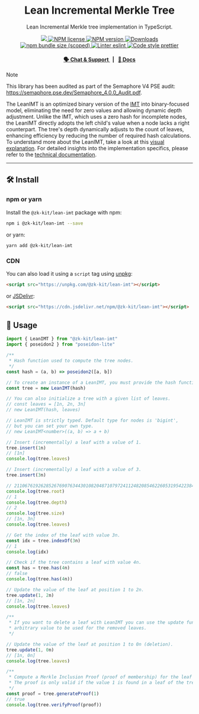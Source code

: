 <p align="center">
    <h1 align="center">
        Lean Incremental Merkle Tree
    </h1>
    <p align="center">Lean Incremental Merkle tree implementation in TypeScript.</p>
</p>

<p align="center">
    <a href="https://github.com/privacy-scaling-explorations/zk-kit">
        <img src="https://img.shields.io/badge/project-zk--kit-blue.svg?style=flat-square">
    </a>
    <a href="https://github.com/privacy-scaling-explorations/zk-kit/tree/main/packages/lean-imt/LICENSE">
        <img alt="NPM license" src="https://img.shields.io/npm/l/%40zk-kit%2Flean-imt?style=flat-square">
    </a>
    <a href="https://www.npmjs.com/package/@zk-kit/lean-imt">
        <img alt="NPM version" src="https://img.shields.io/npm/v/@zk-kit/lean-imt?style=flat-square" />
    </a>
    <a href="https://npmjs.org/package/@zk-kit/lean-imt">
        <img alt="Downloads" src="https://img.shields.io/npm/dm/@zk-kit/lean-imt.svg?style=flat-square" />
    </a>
    <a href="https://bundlephobia.com/package/@zk-kit/lean-imt">
        <img alt="npm bundle size (scoped)" src="https://img.shields.io/bundlephobia/minzip/@zk-kit/lean-imt" />
    </a>
    <a href="https://eslint.org/">
        <img alt="Linter eslint" src="https://img.shields.io/badge/linter-eslint-8080f2?style=flat-square&logo=eslint" />
    </a>
    <a href="https://prettier.io/">
        <img alt="Code style prettier" src="https://img.shields.io/badge/code%20style-prettier-f8bc45?style=flat-square&logo=prettier" />
    </a>
</p>

<div align="center">
    <h4>
        <a href="https://appliedzkp.org/discord">
            🗣️ Chat &amp; Support
        </a>
        <span>&nbsp;&nbsp;|&nbsp;&nbsp;</span>
        <a href="https://zkkit.pse.dev/modules/_zk_kit_lean_imt.html">
            📘 Docs
        </a>
    </h4>
</div>

> [!NOTE]  
> This library has been audited as part of the Semaphore V4 PSE audit: https://semaphore.pse.dev/Semaphore_4.0.0_Audit.pdf.

The LeanIMT is an optimized binary version of the [IMT](https://github.com/privacy-scaling-explorations/zk-kit/tree/main/packages/imt) into binary-focused model, eliminating the need for zero values and allowing dynamic depth adjustment. Unlike the IMT, which uses a zero hash for incomplete nodes, the LeanIMT directly adopts the left child's value when a node lacks a right counterpart. The tree's depth dynamically adjusts to the count of leaves, enhancing efficiency by reducing the number of required hash calculations. To understand more about the LeanIMT, take a look at this [visual explanation](https://hackmd.io/@vplasencia/S1whLBN16). For detailed insights into the implementation specifics, please refer to the [technical documentation](https://zkkit.pse.dev/classes/_zk_kit_lean_imt.LeanIMT.html).

---

## 🛠 Install

### npm or yarn

Install the `@zk-kit/lean-imt` package with npm:

```bash
npm i @zk-kit/lean-imt --save
```

or yarn:

```bash
yarn add @zk-kit/lean-imt
```

### CDN

You can also load it using a `script` tag using [unpkg](https://unpkg.com/):

```html
<script src="https://unpkg.com/@zk-kit/lean-imt"></script>
```

or [JSDelivr](https://www.jsdelivr.com/):

```html
<script src="https://cdn.jsdelivr.net/npm/@zk-kit/lean-imt"></script>
```

## 📜 Usage

```typescript
import { LeanIMT } from "@zk-kit/lean-imt"
import { poseidon2 } from "poseidon-lite"

/**
 * Hash function used to compute the tree nodes.
 */
const hash = (a, b) => poseidon2([a, b])

// To create an instance of a LeanIMT, you must provide the hash function.
const tree = new LeanIMT(hash)

// You can also initialize a tree with a given list of leaves.
// const leaves = [1n, 2n, 3n]
// new LeanIMT(hash, leaves)

// LeanIMT is strictly typed. Default type for nodes is 'bigint',
// but you can set your own type.
// new LeanIMT<number>((a, b) => a + b)

// Insert (incrementally) a leaf with a value of 1.
tree.insert(1n)
// [1n]
console.log(tree.leaves)

// Insert (incrementally) a leaf with a value of 3.
tree.insert(3n)

// 21106761926285267690763443010820487107972411248208546226053195422384279971821n
console.log(tree.root)
// 1
console.log(tree.depth)
// 2
console.log(tree.size)
// [1n, 3n]
console.log(tree.leaves)

// Get the index of the leaf with value 3n.
const idx = tree.indexOf(3n)
// 1
console.log(idx)

// Check if the tree contains a leaf with value 4n.
const has = tree.has(4n)
// false
console.log(tree.has(4n))

// Update the value of the leaf at position 1 to 2n.
tree.update(1, 2n)
// [1n, 2n]
console.log(tree.leaves)

/**
 * If you want to delete a leaf with LeanIMT you can use the update function with an
 * arbitrary value to be used for the removed leaves.
 */

// Update the value of the leaf at position 1 to 0n (deletion).
tree.update(1, 0n)
// [1n, 0n]
console.log(tree.leaves)

/**
 * Compute a Merkle Inclusion Proof (proof of membership) for the leaf with index 1.
 * The proof is only valid if the value 1 is found in a leaf of the tree.
 */
const proof = tree.generateProof(1)
// true
console.log(tree.verifyProof(proof))
```
